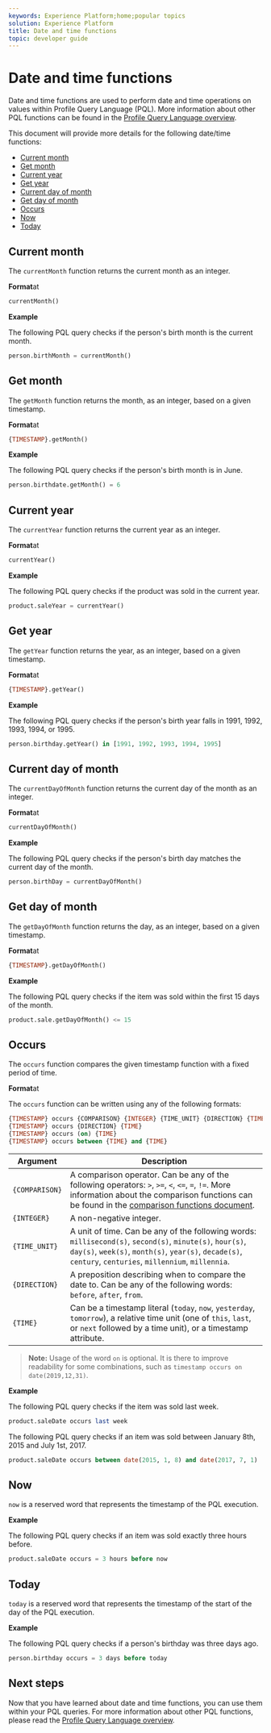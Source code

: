 ```yaml
---
keywords: Experience Platform;home;popular topics
solution: Experience Platform
title: Date and time functions
topic: developer guide
---
```


# Date and time functions

Date and time functions are used to perform date and time operations on values within Profile Query Language (PQL). More information about other PQL functions can be found in the [Profile Query Language overview](./overview.md).

This document will provide more details for the following date/time functions:

- [Current month](#current-month)
- [Get month](#get-month)
- [Current year](#current-year)
- [Get year](#get-year)
- [Current day of month](#current-day-of-month)
- [Get day of month](#get-day-of-month)
- [Occurs](#occurs)
- [Now](#now)
- [Today](#today)

## Current month

The `currentMonth` function returns the current month as an integer. 

**Format**at

```sql
currentMonth()
```

**Example**

The following PQL query checks if the person's birth month is the current month.

```sql
person.birthMonth = currentMonth()
```

## Get month

The `getMonth` function returns the month, as an integer, based on a given timestamp.

**Format**at

```sql
{TIMESTAMP}.getMonth()
```

**Example**

The following PQL query checks if the person's birth month is in June.

```sql
person.birthdate.getMonth() = 6
```

## Current year

The `currentYear` function returns the current year as an integer.

**Format**at

```sql
currentYear()
```

**Example**

The following PQL query checks if the product was sold in the current year.

```sql
product.saleYear = currentYear()
```

## Get year

The `getYear` function returns the year, as an integer, based on a given timestamp.

**Format**at

```sql
{TIMESTAMP}.getYear()
```

**Example**

The following PQL query checks if the person's birth year falls in 1991, 1992, 1993, 1994, or 1995.

```sql
person.birthday.getYear() in [1991, 1992, 1993, 1994, 1995]
```

## Current day of month

The `currentDayOfMonth` function returns the current day of the month as an integer.

**Format**at

```sql
currentDayOfMonth()
```

**Example**

The following PQL query checks if the person's birth day matches the current day of the month.

```sql
person.birthDay = currentDayOfMonth()
```

## Get day of month

The `getDayOfMonth` function returns the day, as an integer, based on a given timestamp.

**Format**at

```sql
{TIMESTAMP}.getDayOfMonth()
```

**Example**

The following PQL query checks if the item was sold within the first 15 days of the month.

```sql
product.sale.getDayOfMonth() <= 15
```

## Occurs

The `occurs` function compares the given timestamp function with a fixed period of time.

**Format**at

The `occurs` function can be written using any of the following formats:

```sql
{TIMESTAMP} occurs {COMPARISON} {INTEGER} {TIME_UNIT} {DIRECTION} {TIME}
{TIMESTAMP} occurs {DIRECTION} {TIME}
{TIMESTAMP} occurs (on) {TIME}
{TIMESTAMP} occurs between {TIME} and {TIME}
``` 

| Argument | Description |
| --------- | ----------- |
| `{COMPARISON}` | A comparison operator. Can be any of the following operators: `>`, `>=`, `<`, `<=`, `=`, `!=`. More information about the comparison functions can be found in the [comparison functions document](./comparison-functions.md). |
| `{INTEGER}` | A non-negative integer. |
| `{TIME_UNIT}` | A unit of time. Can be any of the following words: `millisecond(s)`, `second(s)`, `minute(s)`, `hour(s)`, `day(s)`, `week(s)`, `month(s)`, `year(s)`, `decade(s)`, `century`, `centuries`, `millennium`, `millennia`. |
| `{DIRECTION}` | A preposition describing when to compare the date to. Can be any of the following words: `before`, `after`, `from`. |
| `{TIME}` | Can be a timestamp literal (`today`, `now`, `yesterday`, `tomorrow`), a relative time unit (one of `this`, `last`, or `next` followed by a time unit), or a timestamp attribute. |

>**Note:** Usage of the word `on` is optional. It is there to improve readability for some combinations, such as `timestamp occurs on date(2019,12,31)`.

**Example**

The following PQL query checks if the item was sold last week.

```sql
product.saleDate occurs last week
```

The following PQL query checks if an item was sold between January 8th, 2015 and July 1st, 2017.

```sql
product.saleDate occurs between date(2015, 1, 8) and date(2017, 7, 1)
```

## Now

`now` is a reserved word that represents the timestamp of the PQL execution.

**Example**

The following PQL query checks if an item was sold exactly three hours before.

```sql
product.saleDate occurs = 3 hours before now
```

## Today

`today` is a reserved word that represents the timestamp of the start of the day of the PQL execution.

**Example**

The following PQL query checks if a person's birthday was three days ago.

```sql
person.birthday occurs = 3 days before today
```

## Next steps

Now that you have learned about date and time functions, you can use them within your PQL queries. For more information about other PQL functions, please read the [Profile Query Language overview](./overview.md). 
